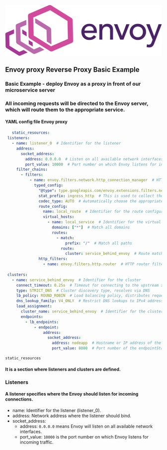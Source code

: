 <p align="left">
 <img width="600px" src="envoy_logo2.png" alt="qr"/>
</p>

## Envoy proxy Reverse Proxy Basic Example

### Basic Example  - deploy Envoy as a proxy in front of our microservice server
### All incoming requests will be directed to the Envoy server, which will route them to the appropriate service. 

#### YAML config file Envoy proxy

 ```yml
    static_resources:
  listeners:
    - name: listener_0  # Identifier for the listener
      address:
        socket_address:
          address: 0.0.0.0  # Listen on all available network interfaces
          port_value: 10000  # Port number on which Envoy listens for incoming traffic
      filter_chains:
        - filters:
            - name: envoy.filters.network.http_connection_manager  # HTTP connection manager filter
              typed_config:
                "@type": type.googleapis.com/envoy.extensions.filters.network.http_connection_manager.v3.HttpConnectionManager
                stat_prefix: ingress_http  # This is used to collect the statistics
                codec_type: AUTO  # Automatically choose the appropriate codec for HTTP connections
                route_config:
                  name: local_route  # Identifier for the route configuration
                  virtual_hosts:
                    - name: local_service  # Identifier for the virtual host
                      domains: ["*"]  # Match all domains
                      routes:
                        - match:
                            prefix: "/"  # Match all paths
                          route:
                            cluster: service_behind_envoy  # Route matched requests to this cluster
                http_filters:
                  - name: envoy.filters.http.router  # HTTP router filter, which performs the routing

  clusters:
    - name: service_behind_envoy  # Identifier for the cluster
      connect_timeout: 0.25s  # Timeout for connecting to the upstream service
      type: STRICT_DNS  # Cluster discovery type, resolves via DNS
      lb_policy: ROUND_ROBIN  # Load balancing policy, distributes requests evenly across endpoints
      dns_lookup_family: V4_ONLY  # Restrict DNS lookups to IPv4 addresses
      load_assignment:
        cluster_name: service_behind_envoy  # Identifier for the cluster
        endpoints:
          - lb_endpoints:
              - endpoint:
                  address:
                    socket_address:
                      address: nodeapp  # Hostname or IP address of the endpoint, this is pointing to a docker service
                      port_value: 8080  # Port number of the endpointStatic Resources
```

`static_resources`
#### It is a section where listeners and clusters are defined.

### **Listeners** 
#### A listener specifies where the Envoy should listen for incoming connections.

- name: Identifier for the listener (listener_0).
- address: Network address where the listener should bind.
- socket_address:
  - address: `0.0.0.0` means Envoy will listen on all available network interfaces.
  - port_value: `10000` is the port number on which Envoy listens for incoming traffic.